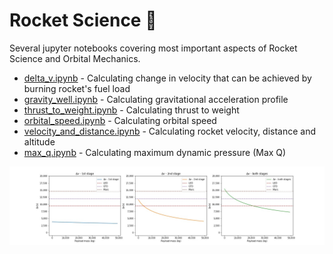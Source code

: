 # Rocket Science :rocket:

Several jupyter notebooks covering most important aspects of Rocket Science and Orbital Mechanics.

- [delta_v.ipynb](./delta_v.ipynb) - Calculating change in velocity that can be achieved by burning rocket's fuel load
- [gravity_well.ipynb](./gravity_well.ipynb) - Calculating gravitational acceleration profile
- [thrust_to_weight.ipynb](./thrust_to_weight.ipynb) - Calculating thrust to weight
- [orbital_speed.ipynb](./orbital_speed.ipynb) - Calculating orbital speed
- [velocity_and_distance.ipynb](./velocity_and_distance.ipynb) - Calculating rocket velocity, distance and altitude
- [max_q.ipynb](./max_q.ipynb) - Calculating maximum dynamic pressure (Max Q)

![delta v](falcon_9_delta_v.jpg)
